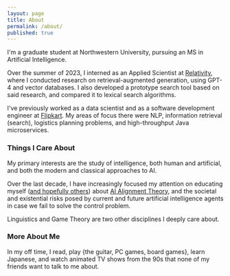 ```yaml
---
layout: page
title: About
permalink: /about/
published: true
---
```


I'm a graduate student at Northwestern University, pursuing an MS in Artificial Intelligence. 

Over the summer of 2023, I interned as an Applied Scientist at [Relativity](https://www.relativity.com/), where I conducted research on retrieval-augmented generation, using GPT-4 and vector databases. I also developed a prototype search tool based on said research, and compared it to lexical search algorithms.

I've previously worked as a data scientist and as a software development engineer at [Flipkart](https://en.wikipedia.org/wiki/Flipkart). My areas of focus there were NLP, information retrieval (search), logistics planning problems, and high-throughput Java microservices. 

### Things I Care About

My primary interests are the study of intelligence, both human and artificial, and both the modern and classical approaches to AI. 

Over the last decade, I have increasingly focused my attention on educating myself ([and hopefully others](/ai-alignment)) about [AI Alignment Theory](https://en.wikipedia.org/wiki/AI_alignment), and the societal and existential risks posed by current and future artificial intelligence agents in case we fail to solve the control problem. 

Linguistics and Game Theory are two other disciplines I deeply care about.

### More About Me

In my off time, I read, play {the guitar, PC games, board games}, learn Japanese, and watch animated TV shows from the 90s that none of my friends want to talk to me about.
